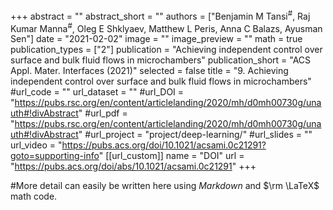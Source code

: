 +++
abstract = ""
abstract_short = ""
authors = ["Benjamin M Tansi<sup>#</sup>, Raj Kumar Manna<sup>#</sup>, Oleg E Shklyaev, Matthew L Peris, Anna C Balazs, Ayusman Sen"]
date = "2021-02-02"
image = ""
image_preview = ""
math = true
publication_types = ["2"]
publication = "Achieving independent control over surface and bulk fluid flows in microchambers"
publication_short = "ACS Appl. Mater. Interfaces (2021)"
selected = false
title = "9. Achieving independent control over surface and bulk fluid flows in microchambers"
#url_code = ""
url_dataset = ""
#url_DOI = "https://pubs.rsc.org/en/content/articlelanding/2020/mh/d0mh00730g/unauth#!divAbstract"
#url_pdf = "https://pubs.rsc.org/en/content/articlelanding/2020/mh/d0mh00730g/unauth#!divAbstract"
#url_project = "project/deep-learning/"
#url_slides = ""
url_video = "https://pubs.acs.org/doi/10.1021/acsami.0c21291?goto=supporting-info"
[[url_custom]]
    name = "DOI"
    url = "https://pubs.acs.org/doi/abs/10.1021/acsami.0c21291"
+++

#More detail can easily be written here using *Markdown* and $\rm \LaTeX$ math code.
